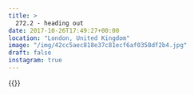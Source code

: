 ```yaml
---
title: >
  272.2 - heading out
date: 2017-10-26T17:49:27+00:00
location: "London, United Kingdom"
image: "/img/42cc5aec818e37c81ecf6af0358df2b4.jpg"
draft: false
instagram: true
---
```


{{<photo src="/img/42cc5aec818e37c81ecf6af0358df2b4.jpg">}}
